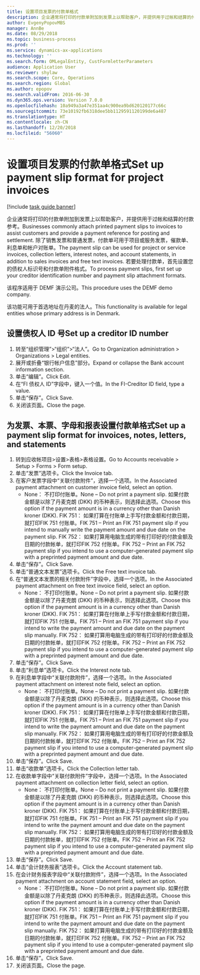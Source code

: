 ```yaml
---
title: 设置项目发票的付款单格式
description: 企业通常将打印的付款单附加到发票上以帮助客户，并提供用于过帐和结算的付款参考。
author: EvgenyPopovMBS
manager: AnnBe
ms.date: 08/29/2018
ms.topic: business-process
ms.prod: ''
ms.service: dynamics-ax-applications
ms.technology: ''
ms.search.form: OMLegalEntity, CustFormletterParameters
audience: Application User
ms.reviewer: shylaw
ms.search.scope: Core, Operations
ms.search.region: Global
ms.author: epopov
ms.search.validFrom: 2016-06-30
ms.dyn365.ops.version: Version 7.0.0
ms.openlocfilehash: 10a949a3a47e351aa4c900ea9bd620120177c66c
ms.sourcegitcommit: 73e10192fb6318dee5bb1129591120199de6a487
ms.translationtype: HT
ms.contentlocale: zh-CN
ms.lasthandoff: 12/20/2018
ms.locfileid: "56060"
---
```

# <a name="set-up-payment-slip-format-for-project-invoices"></a><span data-ttu-id="0b93c-103">设置项目发票的付款单格式</span><span class="sxs-lookup"><span data-stu-id="0b93c-103">Set up payment slip format for project invoices</span></span>

[!include [task guide banner](../../includes/task-guide-banner.md)]

<span data-ttu-id="0b93c-104">企业通常将打印的付款单附加到发票上以帮助客户，并提供用于过帐和结算的付款参考。</span><span class="sxs-lookup"><span data-stu-id="0b93c-104">Businesses commonly attach printed payment slips to invoices to assist customers and provide a payment reference for posting and settlement.</span></span> <span data-ttu-id="0b93c-105">除了销售发票和普通发票，付款单可用于项目或服务发票，催款单、利息单和帐户对账单。</span><span class="sxs-lookup"><span data-stu-id="0b93c-105">The payment slip can be used for project or service invoices, collection letters, interest notes, and account statements, in addition to sales invoices and free text invoices.</span></span> <span data-ttu-id="0b93c-106">若要处理付款单，首先设置您的债权人标识号和付款单附件格式。</span><span class="sxs-lookup"><span data-stu-id="0b93c-106">To process payment slips, first set up your creditor identification number and payment slip attachment formats.</span></span>

<span data-ttu-id="0b93c-107">该程序适用于 DEMF 演示公司。</span><span class="sxs-lookup"><span data-stu-id="0b93c-107">This procedure uses the DEMF demo company.</span></span> 

<span data-ttu-id="0b93c-108">该功能可用于首选地址在丹麦的法人。</span><span class="sxs-lookup"><span data-stu-id="0b93c-108">This functionality is available for legal entities whose primary address is in Denmark.</span></span>


## <a name="set-up-a-creditor-id-number"></a><span data-ttu-id="0b93c-109">设置债权人 ID 号</span><span class="sxs-lookup"><span data-stu-id="0b93c-109">Set up a creditor ID number</span></span>
1. <span data-ttu-id="0b93c-110">转至“组织管理”>“组织”>“法人”。</span><span class="sxs-lookup"><span data-stu-id="0b93c-110">Go to Organization administration > Organizations > Legal entities.</span></span>
2. <span data-ttu-id="0b93c-111">展开或折叠“银行帐户信息”部分。</span><span class="sxs-lookup"><span data-stu-id="0b93c-111">Expand or collapse the Bank account information section.</span></span>
3. <span data-ttu-id="0b93c-112">单击“编辑”。</span><span class="sxs-lookup"><span data-stu-id="0b93c-112">Click Edit.</span></span>
4. <span data-ttu-id="0b93c-113">在“FI 债权人 ID”字段中，键入一个值。</span><span class="sxs-lookup"><span data-stu-id="0b93c-113">In the FI-Creditor ID field, type a value.</span></span>
5. <span data-ttu-id="0b93c-114">单击“保存”。</span><span class="sxs-lookup"><span data-stu-id="0b93c-114">Click Save.</span></span>
6. <span data-ttu-id="0b93c-115">关闭该页面。</span><span class="sxs-lookup"><span data-stu-id="0b93c-115">Close the page.</span></span>

## <a name="set-up-a-payment-slip-format-for-invoices-notes-letters-and-statements"></a><span data-ttu-id="0b93c-116">为发票、本票、字母和报表设置付款单格式</span><span class="sxs-lookup"><span data-stu-id="0b93c-116">Set up a payment slip format for invoices, notes, letters, and statements</span></span>
1. <span data-ttu-id="0b93c-117">转到应收帐项目>设置>表格>表格设置。</span><span class="sxs-lookup"><span data-stu-id="0b93c-117">Go to Accounts receivable > Setup > Forms > Form setup.</span></span>
2. <span data-ttu-id="0b93c-118">单击“发票”选项卡。</span><span class="sxs-lookup"><span data-stu-id="0b93c-118">Click the Invoice tab.</span></span>
3. <span data-ttu-id="0b93c-119">在客户发票字段中“关联付款附件”，选择一个选项。</span><span class="sxs-lookup"><span data-stu-id="0b93c-119">In the Associated payment attachment on customer invoice field, select an option.</span></span>
    * <span data-ttu-id="0b93c-120">None： 不打印付账单。</span><span class="sxs-lookup"><span data-stu-id="0b93c-120">None – Do not print a payment slip.</span></span> <span data-ttu-id="0b93c-121">如果付款金额是以除了丹麦克朗 (DKK) 的币种表示，则选择此选项。</span><span class="sxs-lookup"><span data-stu-id="0b93c-121">Choose this option if the payment amount is in a currency other than Danish kroner (DKK).</span></span>   <span data-ttu-id="0b93c-122">FIK 751： 如果打算在付账单上手写付款金额和付款日期，就打印FIK 751 付账单。</span><span class="sxs-lookup"><span data-stu-id="0b93c-122">FIK 751 – Print an FIK 751 payment slip if you intend to manually write the payment amount and due date on the payment slip.</span></span>   <span data-ttu-id="0b93c-123">FIK 752： 如果打算用电脑生成的带有打印好的付款金额及日期的付款帐单，就打印FIK 752 付账单。</span><span class="sxs-lookup"><span data-stu-id="0b93c-123">FIK 752 – Print an FIK 752 payment slip if you intend to use a computer-generated payment slip with a preprinted payment amount and due date.</span></span>  
4. <span data-ttu-id="0b93c-124">单击“保存”。</span><span class="sxs-lookup"><span data-stu-id="0b93c-124">Click Save.</span></span>
5. <span data-ttu-id="0b93c-125">单击“普通文本发票”选项卡。</span><span class="sxs-lookup"><span data-stu-id="0b93c-125">Click the Free text invoice tab.</span></span>
6. <span data-ttu-id="0b93c-126">在“普通文本发票的相关付款附件”字段中，选择一个选项。</span><span class="sxs-lookup"><span data-stu-id="0b93c-126">In the Associated payment attachment on free text invoice field, select an option.</span></span>
    * <span data-ttu-id="0b93c-127">None： 不打印付账单。</span><span class="sxs-lookup"><span data-stu-id="0b93c-127">None – Do not print a payment slip.</span></span> <span data-ttu-id="0b93c-128">如果付款金额是以除了丹麦克朗 (DKK) 的币种表示，则选择此选项。</span><span class="sxs-lookup"><span data-stu-id="0b93c-128">Choose this option if the payment amount is in a currency other than Danish kroner (DKK).</span></span>   <span data-ttu-id="0b93c-129">FIK 751： 如果打算在付账单上手写付款金额和付款日期，就打印FIK 751 付账单。</span><span class="sxs-lookup"><span data-stu-id="0b93c-129">FIK 751 – Print an FIK 751 payment slip if you intend to write the payment amount and due date on the payment slip manually.</span></span>   <span data-ttu-id="0b93c-130">FIK 752： 如果打算用电脑生成的带有打印好的付款金额及日期的付款帐单，就打印FIK 752 付账单。</span><span class="sxs-lookup"><span data-stu-id="0b93c-130">FIK 752 – Print an FIK 752 payment slip if you intend to use a computer-generated payment slip with a preprinted payment amount and due date.</span></span>  
7. <span data-ttu-id="0b93c-131">单击“保存”。</span><span class="sxs-lookup"><span data-stu-id="0b93c-131">Click Save.</span></span>
8. <span data-ttu-id="0b93c-132">单击“利息单”选项卡。</span><span class="sxs-lookup"><span data-stu-id="0b93c-132">Click the Interest note tab.</span></span>
9. <span data-ttu-id="0b93c-133">在利息单字段中“关联付款附件”，选择一个选项。</span><span class="sxs-lookup"><span data-stu-id="0b93c-133">In the Associated payment attachment on interest note field, select an option.</span></span>
    * <span data-ttu-id="0b93c-134">None： 不打印付账单。</span><span class="sxs-lookup"><span data-stu-id="0b93c-134">None – Do not print a payment slip.</span></span> <span data-ttu-id="0b93c-135">如果付款金额是以除了丹麦克朗 (DKK) 的币种表示，则选择此选项。</span><span class="sxs-lookup"><span data-stu-id="0b93c-135">Choose this option if the payment amount is in a currency other than Danish kroner (DKK).</span></span>   <span data-ttu-id="0b93c-136">FIK 751： 如果打算在付账单上手写付款金额和付款日期，就打印FIK 751 付账单。</span><span class="sxs-lookup"><span data-stu-id="0b93c-136">FIK 751 – Print an FIK 751 payment slip if you intend to write the payment amount and due date on the payment slip manually.</span></span>   <span data-ttu-id="0b93c-137">FIK 752： 如果打算用电脑生成的带有打印好的付款金额及日期的付款帐单，就打印FIK 752 付账单。</span><span class="sxs-lookup"><span data-stu-id="0b93c-137">FIK 752 – Print an FIK 752 payment slip if you intend to use a computer-generated payment slip with a preprinted payment amount and due date.</span></span>  
10. <span data-ttu-id="0b93c-138">单击“保存”。</span><span class="sxs-lookup"><span data-stu-id="0b93c-138">Click Save.</span></span>
11. <span data-ttu-id="0b93c-139">单击“收款单”选项卡。</span><span class="sxs-lookup"><span data-stu-id="0b93c-139">Click the Collection letter tab.</span></span>
12. <span data-ttu-id="0b93c-140">在收款单字段中“关联付款附件”字段中，选择一个选项。</span><span class="sxs-lookup"><span data-stu-id="0b93c-140">In the Associated payment attachment on collection letter field, select an option.</span></span>
    * <span data-ttu-id="0b93c-141">None： 不打印付账单。</span><span class="sxs-lookup"><span data-stu-id="0b93c-141">None – Do not print a payment slip.</span></span> <span data-ttu-id="0b93c-142">如果付款金额是以除了丹麦克朗 (DKK) 的币种表示，则选择此选项。</span><span class="sxs-lookup"><span data-stu-id="0b93c-142">Choose this option if the payment amount is in a currency other than Danish kroner (DKK).</span></span>   <span data-ttu-id="0b93c-143">FIK 751： 如果打算在付账单上手写付款金额和付款日期，就打印FIK 751 付账单。</span><span class="sxs-lookup"><span data-stu-id="0b93c-143">FIK 751 – Print an FIK 751 payment slip if you intend to write the payment amount and due date on the payment slip manually.</span></span>   <span data-ttu-id="0b93c-144">FIK 752： 如果打算用电脑生成的带有打印好的付款金额及日期的付款帐单，就打印FIK 752 付账单。</span><span class="sxs-lookup"><span data-stu-id="0b93c-144">FIK 752 – Print an FIK 752 payment slip if you intend to use a computer-generated payment slip with a preprinted payment amount and due date.</span></span>  
13. <span data-ttu-id="0b93c-145">单击“保存”。</span><span class="sxs-lookup"><span data-stu-id="0b93c-145">Click Save.</span></span>
14. <span data-ttu-id="0b93c-146">单击“会计财务报表”选项卡。</span><span class="sxs-lookup"><span data-stu-id="0b93c-146">Click the Account statement tab.</span></span>
15. <span data-ttu-id="0b93c-147">在会计财务报表字段中“关联付款附件”，选择一个选项。</span><span class="sxs-lookup"><span data-stu-id="0b93c-147">In the Associated payment attachment on account statement field, select an option.</span></span>
    * <span data-ttu-id="0b93c-148">None： 不打印付账单。</span><span class="sxs-lookup"><span data-stu-id="0b93c-148">None – Do not print a payment slip.</span></span> <span data-ttu-id="0b93c-149">如果付款金额是以除了丹麦克朗 (DKK) 的币种表示，则选择此选项。</span><span class="sxs-lookup"><span data-stu-id="0b93c-149">Choose this option if the payment amount is in a currency other than Danish kroner (DKK).</span></span>   <span data-ttu-id="0b93c-150">FIK 751： 如果打算在付账单上手写付款金额和付款日期，就打印FIK 751 付账单。</span><span class="sxs-lookup"><span data-stu-id="0b93c-150">FIK 751 – Print an FIK 751 payment slip if you intend to write the payment amount and due date on the payment slip manually.</span></span>   <span data-ttu-id="0b93c-151">FIK 752： 如果打算用电脑生成的带有打印好的付款金额及日期的付款帐单，就打印FIK 752 付账单。</span><span class="sxs-lookup"><span data-stu-id="0b93c-151">FIK 752 – Print an FIK 752 payment slip if you intend to use a computer-generated payment slip with a preprinted payment amount and due date.</span></span>  
16. <span data-ttu-id="0b93c-152">单击“保存”。</span><span class="sxs-lookup"><span data-stu-id="0b93c-152">Click Save.</span></span>
17. <span data-ttu-id="0b93c-153">关闭该页面。</span><span class="sxs-lookup"><span data-stu-id="0b93c-153">Close the page.</span></span>

